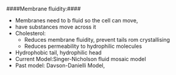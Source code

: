 ####Membrane fluidity:####
 - Membranes need to b fluid so the cell can move,
 - have substances move across it
 - Cholesterol:
	 - Reduces membrane fluidity, prevent tails rom crystallising
	 - Reduces permeability to hydrophilic molecules
 - Hydrophobic tail, hydrophilic head
 - Current Model:Singer-Nicholson fluid mosaic model
 - Past model: Davson-Danielli Model,
<!--stackedit_data:
eyJoaXN0b3J5IjpbODI1NTM3NzczLC0yMDM0MDAxNzYyXX0=
-->